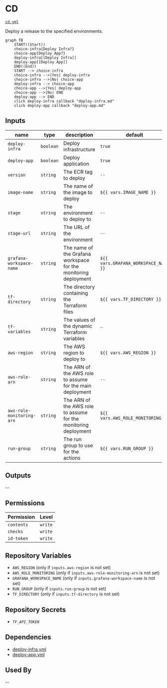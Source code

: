 # CD

[`cd.yml`](../.github/workflows/cd.yml)

Deploy a release to the specified environments.

```mermaid
graph TB
    START((Start))
    choice-infra{Deploy Infra?}
    choice-app{Deploy App?}
    deploy-infra[[Deploy Infra]]
    deploy-app[[Deploy App]]
    END((End))
    START --> choice-infra
    choice-infra -->|Yes| deploy-infra
    choice-infra -->|No| choice-app
    deploy-infra --> choice-app
    choice-app -->|Yes| deploy-app
    choice-app -->|No| END
    deploy-app --> END
    click deploy-infra callback "deploy-infra.md"
    click deploy-app callback "deploy-app.md"
```

## Inputs

| name                      | type      | description                                                     | default                              |
|---------------------------|-----------|-----------------------------------------------------------------|--------------------------------------|
| `deploy-infra`            | `boolean` | Deploy infrastructure                                           | `true`                               |
| `deploy-app`              | `boolean` | Deploy application                                              | `true`                               |
| `version`                 | `string`  | The ECR tag to deploy                                           | `--`                                 |
| `image-name`              | `string`  | The name of the image to deploy                                 | `${{ vars.IMAGE_NAME }}`             |
| `stage`                   | `string`  | The environment to deploy to                                    | `--`                                 |
| `stage-url`               | `string`  | The URL of the environment                                      | `--`                                 |
| `grafana-workspace-name`  | `string`  | The name of the Grafana workspace for the monitoring deployment | `${{ vars.GRAFANA_WORKSPACE_NAME }}` |
| `tf-directory`            | `string`  | The directory containing the Terraform files                    | `${{ vars.TF_DIRECTORY }}`           |
| `tf-variables`            | `string`  | The values of the dynamic Terraform variables                   | ``                                   |
| `aws-region`              | `string`  | The AWS region to deploy to                                     | `${{ vars.AWS_REGION }}`             |
| `aws-role-arn`            | `string`  | The ARN of the AWS role to assume for the main deployment       | `--`                                 |
| `aws-role-monitoring-arn` | `string`  | The ARN of the AWS role to assume for the monitoring deployment | `${{ vars.AWS_ROLE_MONITORING }}`    |
| `run-group`               | `string`  | The run group to use for the actions                            | `${{ vars.RUN_GROUP }}`              |

## Outputs

--

## Permissions

| Permission | Level   |
|------------|---------|
| `contents` | `write` |
| `checks`   | `write` |
| `id-token` | `write` |

## Repository Variables

- `AWS_REGION` (only if `inputs.aws-region` is not set)
- `AWS_ROLE_MONITORING` (only if `inputs.aws-role-monitoring-arn` is not set)
- `GRAFANA_WORKSPACE_NAME` (only if `inputs.grafana-workspace-name` is not set)
- `RUN_GROUP` (only if `inputs.run-group` is not set)
- `TF_DIRECTORY` (only if `inputs.tf-directory` is not set)

## Repository Secrets

- _`TF_API_TOKEN`_

## Dependencies

- [deploy-infra.yml](deploy-infra.md)
- [deploy-app.yml](deploy-app.md)

## Used By

--
